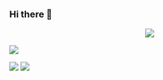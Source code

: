### Hi there 👋

<p align="center">
  <a href="https://skillicons.dev">
    <img src="https://skillicons.dev/icons?i=html,css,javascript,angular,vue,java,py,github,&perline=4" />
  </a>
</p>

<p align="center">

![](http://github-profile-summary-cards.vercel.app/api/cards/profile-details?username=rodpd&theme=github_dark) 

![](http://github-profile-summary-cards.vercel.app/api/cards/repos-per-language?username=rodpd&theme=github_dark) ![](http://github-profile-summary-cards.vercel.app/api/cards/stats?username=rodpd&theme=github_dark)


</p>

<!--
**rodpd/rodpd** is a ✨ _special_ ✨ repository because its `README.md` (this file) appears on your GitHub profile.

Here are some ideas to get you started:

- 🔭 I’m currently working on ...
- 🌱 I’m currently learning ...
- 👯 I’m looking to collaborate on ...
- 🤔 I’m looking for help with ...
- 💬 Ask me about ...
- 📫 How to reach me: ...
- 😄 Pronouns: ...
- ⚡ Fun fact: ...
-->
